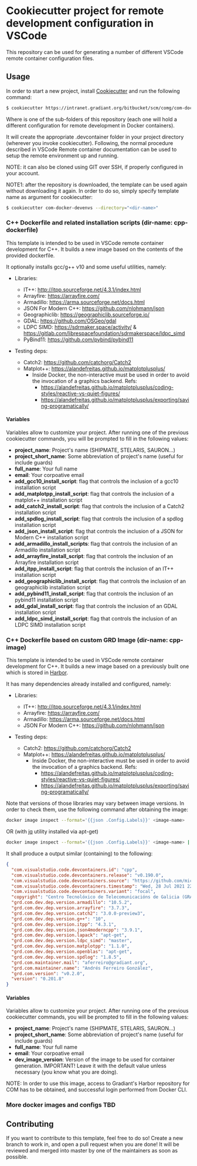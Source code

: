 # Cookiecutter project for remote development configuration in VSCode

This repository can be used for generating a number of different VSCode remote container
configuration files.

## Usage

In order to start a new project, install [Cookiecutter](https://cookiecutter.readthedocs.io/en/latest/) and run the following command:

```bash
$ cookiecutter https://intranet.gradiant.org/bitbucket/scm/comg/com-docker-devenvs.git --directory="<dir-name>"
```

Where <dir-name> is one of the sub-folders of this repository (each one will hold a different configuration for remote development in Docker containers).

It will create the appropriate .devcontainer folder in your project directory (wherever you invoke
cookiecutter). Following, the normal procedure described in VSCode Remote container documentation
can be used to setup the remote environment up and running.

NOTE: it can also be cloned using GIT over SSH, if properly configured in your account.

NOTE1: after the repository is downloaded, the template can be used again without downloading it
again. In order to do so, simply specify template name as argument for cookiecutter:

```bash
$ cookiecutter com-docker-devenvs --directory="<dir-name>"
```

### C++ Dockerfile and related installation scripts (dir-name: cpp-dockerfile)

This template is intended to be used in VSCode remote container development for C++. It builds a new
image based on the contents of the provided dockerfile.

It optionally installs gcc/g++ v10 and some useful utilities, namely:

- Libraries:
    - IT++: http://itpp.sourceforge.net/4.3.1/index.html
    - Arrayfire: https://arrayfire.com/
    - Armadillo: https://arma.sourceforge.net/docs.html
    - JSON For Modern C++: https://github.com/nlohmann/json
    - Geographiclib: https://geographiclib.sourceforge.io/
    - GDAL: https://github.com/OSGeo/gdal
    - LDPC SIMD: https://sdrmaker.space/activity/ & https://gitlab.com/librespacefoundation/sdrmakerspace/ldpc_simd
    - PyBind11: https://github.com/pybind/pybind11

- Testing deps:
    - Catch2: https://github.com/catchorg/Catch2
    - Matplot++: https://alandefreitas.github.io/matplotplusplus/
        - Inside Docker, the non-interactive must be used in order to avoid the invocation of a graphics
          backend. Refs:
            - https://alandefreitas.github.io/matplotplusplus/coding-styles/reactive-vs-quiet-figures/
            - https://alandefreitas.github.io/matplotplusplus/exporting/saving-programatically/

#### Variables

Variables allow to customize your project. After running one of the previous cookiecutter commands,
you will be prompted to fill in the following values:

- **project_name**: Project's name (SHIPMATE, STELARIS, SAURON...)
- **project_short_name**: Some abbreviation of project's name (useful for include guards)
- **full_name**: Your full name
- **email**: Your corpoative email
- **add_gcc10_install_script**: flag that controls the inclusion of a gcc10 installation script
- **add_matplotpp_install_script**: flag that controls the inclusion of a matplot++ installation script
- **add_catch2_install_script**: flag that controls the inclusion of a Catch2 installation script
- **add_spdlog_install_script**: flag that controls the inclusion of a spdlog installation script
- **add_json_install_script**: flag that controls the inclusion of a JSON for Modern C++ installation script
- **add_armadillo_install_scripts**: flag that controls the inclusion of an Armadillo installation script
- **add_arrayfire_install_script**: flag that controls the inclusion of an Arrayfire installation script
- **add_itpp_install_script**: flag that controls the inclusion of an IT++ installation script
- **add_geographiclib_install_script**: flag that controls the inclusion of an geographiclib installation script
- **add_pybind11_install_script**: flag that controls the inclusion of an pybind11 installation script
- **add_gdal_install_script**: flag that controls the inclusion of an GDAL installation script
- **add_ldpc_simd_install_script**: flag that controls the inclusion of an LDPC SIMD installation script

### C++ Dockerfile based on custom GRD Image (dir-name: cpp-image)

This template is intended to be used in VSCode remote container development for C++. It builds a new
image based on a previously built one which is stored in [Harbor](https://harbor.gradiant.org/com).

It has many dependencies already installed and configured, namely:

- Libraries:
    - IT++: http://itpp.sourceforge.net/4.3.1/index.html
    - Arrayfire: https://arrayfire.com/
    - Armadillo: https://arma.sourceforge.net/docs.html
    - JSON For Modern C++: https://github.com/nlohmann/json

- Testing deps:
    - Catch2: https://github.com/catchorg/Catch2
    - Matplot++: https://alandefreitas.github.io/matplotplusplus/
        - Inside Docker, the non-interactive must be used in order to avoid the invocation of a graphics
          backend. Refs:
            - https://alandefreitas.github.io/matplotplusplus/coding-styles/reactive-vs-quiet-figures/
            - https://alandefreitas.github.io/matplotplusplus/exporting/saving-programatically/

Note that versions of those libraries may vary between image versions. In order to check them, use
the following command after obtaining the image:

```bash
docker image inspect --format='{{json .Config.Labels}}' <image-name>
```

OR (with [jq](https://stedolan.github.io/jq/) utility installed via apt-get)

```bash
docker image inspect --format='{{json .Config.Labels}}' <image-name> | jq
```

It shall produce a output similar (containing) to the following:

```json
{
  "com.visualstudio.code.devcontainers.id": "cpp",
  "com.visualstudio.code.devcontainers.release": "v0.190.0",
  "com.visualstudio.code.devcontainers.source": "https://github.com/microsoft/vscode-dev-containers/",
  "com.visualstudio.code.devcontainers.timestamp": "Wed, 28 Jul 2021 22:25:03 GMT",
  "com.visualstudio.code.devcontainers.variant": "focal",
  "copyright": "Centro Tecnolóxico de Telecomunicacións de Galicia (GRADIANT)",
  "grd.com.dev.dep.version.armadillo": "10.5.2",
  "grd.com.dev.dep.version.arrayfire": "3.7.3",
  "grd.com.dev.dep.version.catch2": "3.0.0-preview3",
  "grd.com.dev.dep.version.g++": "10",
  "grd.com.dev.dep.version.itpp": "4.3.1",
  "grd.com.dev.dep.version.json4moderncpp": "3.9.1",
  "grd.com.dev.dep.version.lapack": "apt-get",
  "grd.com.dev.dep.version.ldpc_simd": "master",
  "grd.com.dev.dep.version.matplotpp": "1.1.0",
  "grd.com.dev.dep.version.openblas": "apt-get",
  "grd.com.dev.dep.version.spdlog": "1.8.5",
  "grd.com.maintainer.mail": "aferreiro@gradiant.org",
  "grd.com.maintainer.name": "Andrés Ferreiro González",
  "grd.com.version": "v0.2.0",
  "version": "0.201.8"
}
```

#### Variables

Variables allow to customize your project. After running one of the previous cookiecutter commands,
you will be prompted to fill in the following values:

- **project_name**: Project's name (SHIPMATE, STELARIS, SAURON...)
- **project_short_name**: Some abbreviation of project's name (useful for include guards)
- **full_name**: Your full name
- **email**: Your corpoative email
- **dev_image_version**: Version of the image to be used for container generation. IMPORTANT! Leave
it with the default value unless necessary (you know what you are doing).

NOTE: In order to use this image, access to Gradiant's Harbor repository for COM has to be obtained,
and successful login performed from Docker CLI.

### More docker images and configs TBD

## Contributing

If you want to contribute to this template, feel free to do so! Create a new branch to work in, and
open a pull request when you are done! It will be reviewed and merged into master by one of the
maintainers as soon as possible.
